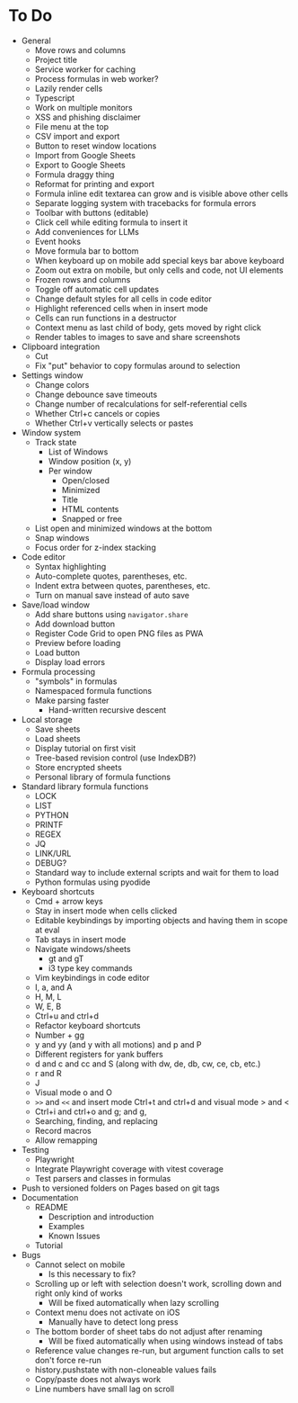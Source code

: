 # To Do

- General
  - Move rows and columns
  - Project title
  - Service worker for caching
  - Process formulas in web worker?
  - Lazily render cells
  - Typescript
  - Work on multiple monitors
  - XSS and phishing disclaimer
  - File menu at the top
  - CSV import and export
  - Button to reset window locations
  - Import from Google Sheets
  - Export to Google Sheets
  - Formula draggy thing
  - Reformat for printing and export
  - Formula inline edit textarea can grow and is visible above other cells
  - Separate logging system with tracebacks for formula errors
  - Toolbar with buttons (editable)
  - Click cell while editing formula to insert it
  - Add conveniences for LLMs
  - Event hooks
  - Move formula bar to bottom
  - When keyboard up on mobile add special keys bar above keyboard
  - Zoom out extra on mobile, but only cells and code, not UI elements
  - Frozen rows and columns
  - Toggle off automatic cell updates
  - Change default styles for all cells in code editor
  - Highlight referenced cells when in insert mode
  - Cells can run functions in a destructor
  - Context menu as last child of body, gets moved by right click
  - Render tables to images to save and share screenshots
- Clipboard integration
  - Cut
  - Fix "put" behavior to copy formulas around to selection
- Settings window
  - Change colors
  - Change debounce save timeouts
  - Change number of recalculations for self-referential cells
  - Whether Ctrl+c cancels or copies
  - Whether Ctrl+v vertically selects or pastes
- Window system
  - Track state
    - List of Windows
    - Window position (x, y)
    - Per window
      - Open/closed
      - Minimized
      - Title
      - HTML contents
      - Snapped or free
  - List open and minimized windows at the bottom
  - Snap windows
  - Focus order for z-index stacking
- Code editor
  - Syntax highlighting
  - Auto-complete quotes, parentheses, etc.
  - Indent extra between quotes, parentheses, etc.
  - Turn on manual save instead of auto save
- Save/load window
  - Add share buttons using `navigator.share`
  - Add download button
  - Register Code Grid to open PNG files as PWA
  - Preview before loading
  - Load button
  - Display load errors
- Formula processing
  - "symbols" in formulas
  - Namespaced formula functions
  - Make parsing faster
    - Hand-written recursive descent
- Local storage
  - Save sheets
  - Load sheets
  - Display tutorial on first visit
  - Tree-based revision control (use IndexDB?)
  - Store encrypted sheets 
  - Personal library of formula functions
- Standard library formula functions
  - LOCK
  - LIST
  - PYTHON
  - PRINTF
  - REGEX
  - JQ
  - LINK/URL
  - DEBUG?
  - Standard way to include external scripts and wait for them to load
  - Python formulas using pyodide
- Keyboard shortcuts
  - Cmd + arrow keys
  - Stay in insert mode when cells clicked
  - Editable keybindings by importing objects and having them in scope at eval
  - Tab stays in insert mode
  - Navigate windows/sheets
    - gt and gT
    - i3 type key commands
  - Vim keybindings in code editor
  - I, a, and A
  - H, M, L
  - W, E, B
  - Ctrl+u and ctrl+d
  - Refactor keyboard shortcuts
  - Number + gg
  - y and yy (and y with all motions) and p and P
  - Different registers for yank buffers
  - d and c and cc and S (along with dw, de, db, cw, ce, cb, etc.)
  - r and R
  - J
  - Visual mode o and O
  - `>>` and `<<` and insert mode Ctrl+t and ctrl+d and visual mode > and <
  - Ctrl+i and ctrl+o and g; and g,
  - Searching, finding, and replacing
  - Record macros
  - Allow remapping
- Testing
  - Playwright
  - Integrate Playwright coverage with vitest coverage
  - Test parsers and classes in formulas
- Push to versioned folders on Pages based on git tags
- Documentation
  - README
    - Description and introduction 
    - Examples
    - Known Issues
  - Tutorial
- Bugs
  - Cannot select on mobile
    - Is this necessary to fix?
  - Scrolling up or left with selection doesn't work, scrolling down and right
    only kind of works
    - Will be fixed automatically when lazy scrolling
  - Context menu does not activate on iOS
    - Manually have to detect long press
  - The bottom border of sheet tabs do not adjust after renaming
    - Will be fixed automatically when using windows instead of tabs
  - Reference value changes re-run, but argument function calls to set don't
    force re-run
  - history.pushstate with non-cloneable values fails
  - Copy/paste does not always work
  - Line numbers have small lag on scroll
